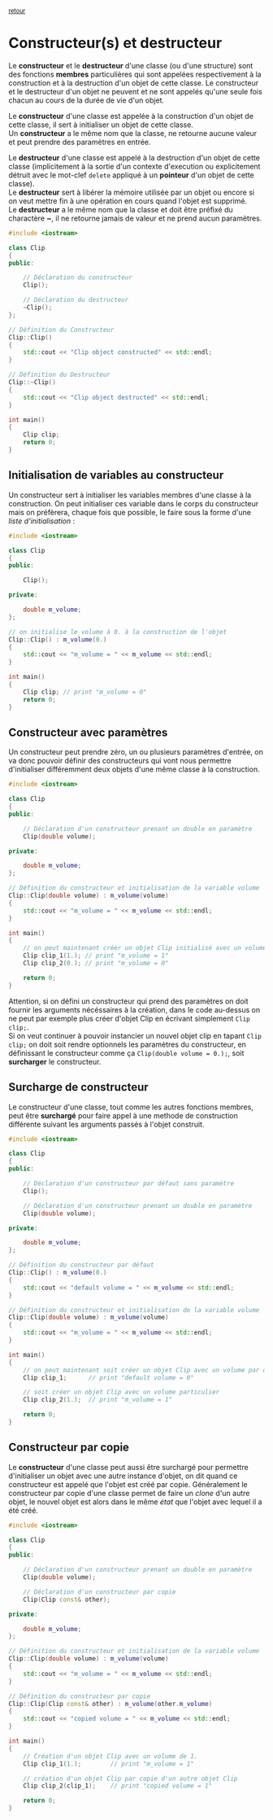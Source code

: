 <p><sup><a href="readme.md">retour</a></sup></p>

# Constructeur(s) et destructeur

Le **constructeur** et le **destructeur** d'une classe (ou d'une structure) sont des fonctions **membres** particulières qui sont appelées respectivement à la construction et à la destruction d'un objet de cette classe.
Le constructeur et le destructeur d'un objet ne peuvent et ne sont appelés qu'une seule fois chacun au cours de la durée de vie d'un objet.

Le **constructeur** d'une classe est appelée à la construction d'un objet de cette classe, il sert à initialiser un objet de cette classe.  
Un **constructeur** a le même nom que la classe, ne retourne aucune valeur et peut prendre des paramètres en entrée.

Le **destructeur** d'une classe est appelé à la destruction d'un objet de cette classe (implicitement à la sortie d'un contexte d'execution ou explicitement détruit avec le mot-clef `delete` appliqué à un **pointeur** d'un objet de cette classe).  
Le **destructeur** sert à libérer la mémoire utilisée par un objet ou encore si on veut mettre fin à une opération en cours quand l'objet est supprimé.  
Le **destructeur** a le même nom que la classe et doit être préfixé du charactère **~**, il ne retourne jamais de valeur et ne prend aucun paramètres.

```cpp
#include <iostream>

class Clip
{
public:

    // Déclaration du constructeur
    Clip();

    // Déclaration du destructeur
    ~Clip();
};

// Définition du Constructeur
Clip::Clip()
{
    std::cout << "Clip object constructed" << std::endl;
}

// Définition du Destructeur
Clip::~Clip()
{
    std::cout << "Clip object destructed" << std::endl;
}

int main()
{
    Clip clip;
    return 0;
}
```

## Initialisation de variables au constructeur

Un constructeur sert à initialiser les variables membres d'une classe à la construction.
On peut initialiser ces variable dans le corps du constructeur mais on préfèrera, chaque fois que possible, le faire sous la forme d'une *liste d'initialisation* :

```cpp
#include <iostream>

class Clip
{
public:

    Clip();

private:

    double m_volume;
};

// on initialise le volume à 0. à la construction de l'objet
Clip::Clip() : m_volume(0.)
{
    std::cout << "m_volume = " << m_volume << std::endl;
}

int main()
{
    Clip clip; // print "m_volume = 0"
    return 0;
}
```

## Constructeur avec paramètres

Un constructeur peut prendre zéro, un ou plusieurs paramètres d'entrée, on va donc pouvoir définir des constructeurs qui vont nous permettre d'initialiser différemment deux objets d'une même classe à la construction.

```cpp
#include <iostream>

class Clip
{
public:

    // Déclaration d'un constructeur prenant un double en paramètre
    Clip(double volume);

private:

    double m_volume;
};

// Définition du constructeur et initialisation de la variable volume
Clip::Clip(double volume) : m_volume(volume)
{
    std::cout << "m_volume = " << m_volume << std::endl;
}

int main()
{
    // on peut maintenant créer un objet Clip initialisé avec un volume particulier
    Clip clip_1(1.); // print "m_volume = 1"
    Clip clip_2(0.); // print "m_volume = 0"

    return 0;
}
```

Attention, si on défini un constructeur qui prend des paramètres on doit fournir les arguments nécéssaires à la création, dans le code au-dessus on ne peut par exemple plus créer d'objet Clip en écrivant simplement `Clip clip;`.  
Si on veut continuer à pouvoir instancier un nouvel objet clip en tapant `Clip clip;` on doit soit rendre optionnels les paramètres du constructeur, en définissant le constructeur comme ça `Clip(double volume = 0.);`, soit **surcharger** le constructeur.

## Surcharge de constructeur

Le constructeur d'une classe, tout comme les autres fonctions membres, peut être **surchargé** pour faire appel à une methode de construction différente suivant les arguments passés à l'objet construit.

```cpp
#include <iostream>

class Clip
{
public:

    // Déclaration d'un constructeur par défaut sans paramètre
    Clip();

    // Déclaration d'un constructeur prenant un double en paramètre
    Clip(double volume);

private:

    double m_volume;
};

// Définition du constructeur par défaut
Clip::Clip() : m_volume(0.)
{
    std::cout << "default volume = " << m_volume << std::endl;
}

// Définition du constructeur et initialisation de la variable volume
Clip::Clip(double volume) : m_volume(volume)
{
    std::cout << "m_volume = " << m_volume << std::endl;
}

int main()
{
    // on peut maintenant soit créer un objet Clip avec un volume par défaut
    Clip clip_1;      // print "default volume = 0"

    // soit créer un objet Clip avec un volume particulier
    Clip clip_2(1.);  // print "m_volume = 1"

    return 0;
}
```

## Constructeur par copie

Le **constructeur** d'une classe peut aussi être surchargé pour permettre d'initialiser un objet avec une autre instance d'objet, on dit quand ce constructeur est appelé que l'objet est créé par copie. Généralement le constructeur par copie d'une classe permet de faire un *clone* d'un autre objet, le nouvel objet est alors dans le même *état* que l'objet avec lequel il a été créé.

```cpp
#include <iostream>

class Clip
{
public:

    // Déclaration d'un constructeur prenant un double en paramètre
    Clip(double volume);

    // Déclaration d'un constructeur par copie
    Clip(Clip const& other);

private:

    double m_volume;
};

// Définition du constructeur et initialisation de la variable volume
Clip::Clip(double volume) : m_volume(volume)
{
    std::cout << "m_volume = " << m_volume << std::endl;
}

// Définition du constructeur par copie
Clip::Clip(Clip const& other) : m_volume(other.m_volume)
{
    std::cout << "copied volume = " << m_volume << std::endl;
}

int main()
{
    // Création d'un objet Clip avec un volume de 1.
    Clip clip_1(1.);        // print "m_volume = 1"

    // création d'un objet Clip par copie d'un autre objet Clip
    Clip clip_2(clip_1);    // print "copied volume = 1"

    return 0;
}
```
